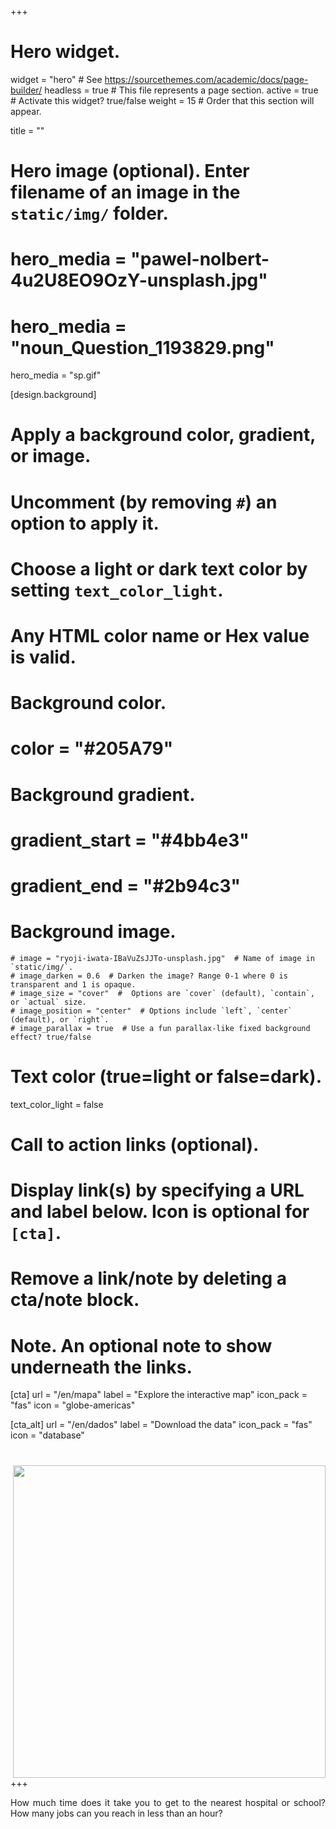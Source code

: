+++
# Hero widget.
widget = "hero"  # See https://sourcethemes.com/academic/docs/page-builder/
headless = true  # This file represents a page section.
active = true  # Activate this widget? true/false
weight = 15  # Order that this section will appear.

title = ""

# Hero image (optional). Enter filename of an image in the `static/img/` folder.
# hero_media = "pawel-nolbert-4u2U8EO9OzY-unsplash.jpg"
# hero_media = "noun_Question_1193829.png"  
 hero_media = "sp.gif"

[design.background]
  # Apply a background color, gradient, or image.
  #   Uncomment (by removing `#`) an option to apply it.
  #   Choose a light or dark text color by setting `text_color_light`.
  #   Any HTML color name or Hex value is valid.

  # Background color.
  # color = "#205A79"
  
  # Background gradient.
  # gradient_start = "#4bb4e3"
  # gradient_end = "#2b94c3"
  
  # Background image.
    # image = "ryoji-iwata-IBaVuZsJJTo-unsplash.jpg"  # Name of image in `static/img/`.
    # image_darken = 0.6  # Darken the image? Range 0-1 where 0 is transparent and 1 is opaque.
    # image_size = "cover"  #  Options are `cover` (default), `contain`, or `actual` size.
    # image_position = "center"  # Options include `left`, `center` (default), or `right`.
    # image_parallax = true  # Use a fun parallax-like fixed background effect? true/false
  
  # Text color (true=light or false=dark).
  text_color_light = false

# Call to action links (optional).
#   Display link(s) by specifying a URL and label below. Icon is optional for `[cta]`.
#   Remove a link/note by deleting a cta/note block.

# Note. An optional note to show underneath the links.

[cta]
  url = "/en/mapa"
  label = "Explore the interactive map"
  icon_pack = "fas"
  icon = "globe-americas"

[cta_alt]
  url = "/en/dados"
  label = "Download the data"
  icon_pack = "fas"
  icon = "database"


# <p align="right"> <img align="right" src="/acessooportunidades/img/sp.gif" width="500"> </p>

+++
<p align="justify"> How much time does it take you to get to the nearest hospital or school? How many jobs can you reach in less than an hour? </p>
